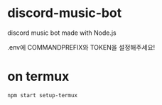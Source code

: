# discord-music-bot
discord music bot made with Node.js

.env에 COMMANDPREFIX와 TOKEN을 설정해주세요!

# on termux
```sh
npm start setup-termux
```
